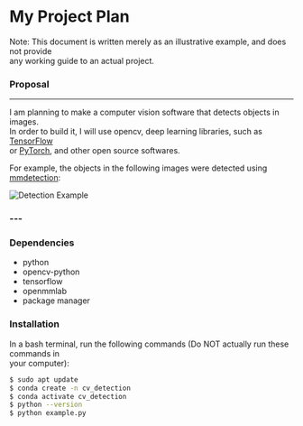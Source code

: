 # My Project Plan

Note: This document is written merely as an illustrative example, and does not provide  
any working guide to an actual project.  

### Proposal  
---
I am planning to make a computer vision software that detects objects in images.  
In order to build it, I will use opencv, deep learning libraries, such as [TensorFlow](https://www.tensorflow.org/)  
or [PyTorch](https://pytorch.org/), and other open source softwares.  

For example, the objects in the following images were detected using [mmdetection](https://github.com/open-mmlab/mmdetection):  

![Detection Example](https://user-images.githubusercontent.com/12907710/137271636-56ba1cd2-b110-4812-8221-b4c120320aa9.png)  

### ---
### Dependencies  

- python  
- opencv-python  
- tensorflow  
- openmmlab  
- package manager  

### Installation  

In a bash terminal, run the following commands (Do NOT actually run these commands in  
your computer):  

```bash
$ sudo apt update
$ conda create -n cv_detection
$ conda activate cv_detection
$ python --version
$ python example.py
